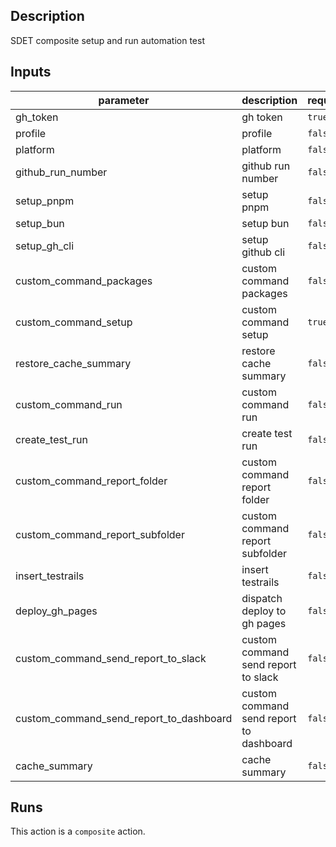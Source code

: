 <!-- action-docs-description -->
## Description

SDET composite setup and run automation test
<!-- action-docs-description -->

<!-- action-docs-inputs -->
## Inputs

| parameter | description | required | default |
| --- | --- | --- | --- |
| gh_token | gh token | `true` |  |
| profile | profile | `false` |  |
| platform | platform | `false` |  |
| github_run_number | github run number | `false` |  |
| setup_pnpm | setup pnpm | `false` |  |
| setup_bun | setup bun | `false` |  |
| setup_gh_cli | setup github cli | `false` |  |
| custom_command_packages | custom command packages | `false` |  |
| custom_command_setup | custom command setup | `true` |  |
| restore_cache_summary | restore cache summary | `false` |  |
| custom_command_run | custom command run | `false` |  |
| create_test_run | create test run | `false` |  |
| custom_command_report_folder | custom command report folder | `false` |  |
| custom_command_report_subfolder | custom command report subfolder | `false` |  |
| insert_testrails | insert testrails | `false` |  |
| deploy_gh_pages | dispatch deploy to gh pages | `false` |  |
| custom_command_send_report_to_slack | custom command send report to slack | `false` |  |
| custom_command_send_report_to_dashboard | custom command send report to dashboard | `false` |  |
| cache_summary | cache summary | `false` |  |
<!-- action-docs-inputs -->

<!-- action-docs-runs -->
## Runs

This action is a `composite` action.
<!-- action-docs-runs -->
